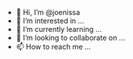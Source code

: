 - 👋 Hi, I’m @joenissa
- 👀 I’m interested in ...
- 🌱 I’m currently learning ...
- 💞️ I’m looking to collaborate on ...
- 📫 How to reach me ...

<!---
joenissa/joenissa is a ✨ special ✨ repository because its `README.md` (this file) appears on your GitHub profile.
You can click the Preview link to take a look at your changes.
--->

